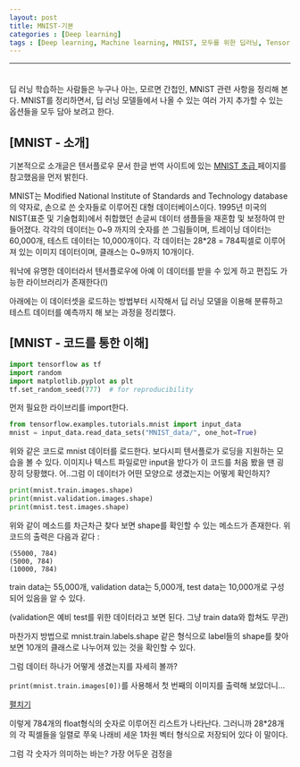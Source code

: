 ```yaml
---
layout: post
title: MNIST-기본
categories : [Deep learning]
tags : [Deep learning, Machine learning, MNIST, 모두를 위한 딥러닝, Tensorflow, ]
---
```


---

<span style = "line-height:50%"><br></span>

딥 러닝 학습하는 사람들은 누구나 아는, 모르면 간첩인, MNIST 관련 사항을 정리해 본다. MNIST를 정리하면서, 딥 러닝 모델들에서 나올 수 있는 여러 가지 추가할 수 있는 옵션들을 모두 담아 보려고 한다.

## [MNIST - 소개]

기본적으로 소개글은 텐서플로우 문서 한글 번역 사이트에 있는 <a href = "https://tensorflowkorea.gitbooks.io/tensorflow-kr/content/g3doc/tutorials/mnist/beginners/"> MNIST 초급 </a> 페이지를 참고했음을 먼저 밝힌다.

MNIST는 Modified National Institute of Standards and Technology database의 약자로, 손으로 쓴 숫자들로 이루어진 대형 데이터베이스이다. 1995년 미국의 NIST(표준 및 기술협회)에서 취합했던 손글씨 데이터 샘플들을 재혼합 및 보정하여 만들어졌다. 각각의 데이터는 0~9 까지의 숫자를 쓴 그림들이며, 트레이닝 데이터는 60,000개, 테스트 데이터는 10,000개이다. 각 데이터는 28\*28 = 784픽셀로 이루어져 있는 이미지 데이터이며, 클래스는 0~9까지 10개이다.

워낙에 유명한 데이터라서 텐서플로우에 아예 이 데이터를 받을 수 있게 하고 편집도 가능한 라이브러리가 존재한다(!)

아래에는 이 데이터셋을 로드하는 방법부터 시작해서 딥 러닝 모델을 이용해 분류하고 테스트 데이터를 예측까지 해 보는 과정을 정리했다.

## [MNIST - 코드를 통한 이해]

```Python
import tensorflow as tf
import random
import matplotlib.pyplot as plt
tf.set_random_seed(777)  # for reproducibility
```

먼저 필요한 라이브리를 import한다.

```python
from tensorflow.examples.tutorials.mnist import input_data
mnist = input_data.read_data_sets("MNIST_data/", one_hot=True)
```

위와 같은 코드로 mnist 데이터를 로드한다. 보다시피 텐서플로가 로딩을 지원하는 모습을 볼 수 있다. 이미지나 텍스트 파일로만 input을 받다가 이 코드를 처음 봤을 땐 굉장히 당황했다. 어..그럼 이 데이터가 어떤 모양으로 생겼는지는 어떻게 확인하지?

```python
print(mnist.train.images.shape)
print(mnist.validation.images.shape)
print(mnist.test.images.shape)
```

위와 같이 메소드를 차근차근 찾다 보면 shape를 확인할 수 있는 메소드가 존재한다. 위 코드의 출력은 다음과 같다 :

```
(55000, 784)
(5000, 784)
(10000, 784)
```

train data는 55,000개, validation data는 5,000개, test data는 10,000개로 구성되어 있음을 알 수 있다.

(validation은 예비 test를 위한 데이터라고 보면 된다. 그냥 train data와 합쳐도 무관)

마찬가지 방법으로 mnist.train.labels.shape 같은 형식으로 label들의 shape를 찾아보면 10개의 클래스로 나누어져 있는 것을 확인할 수 있다.

그럼 데이터 하나가 어떻게 생겼는지를 자세히 볼까?

`print(mnist.train.images[0])`를 사용해서 첫 번째의 이미지를 출력해 보았더니...

<div id="A" style="display: block;"> 
<a onclick="layer_toggle(document.getElementById('A')); layer_toggle(document.getElementById('B')); return false;" href="#">펼치기</a> 
</div> 
<div id="B" style="display: none;"> 
<a onclick="layer_toggle(document.getElementById('A')); layer_toggle(document.getElementById('B')); return false;" href="#">접기</a> 
<span style = "line-height:50%"><br></span>
[0.         0.         0.         0.         0.         0.
 0.         0.         0.         0.         0.         0.
 0.         0.         0.         0.         0.         0.
 0.         0.         0.         0.         0.         0.
 0.         0.         0.         0.         0.         0.
 0.         0.         0.         0.         0.         0.
 0.         0.         0.         0.         0.         0.
 0.         0.         0.         0.         0.         0.
 0.         0.         0.         0.         0.         0.
 0.         0.         0.         0.         0.         0.
 0.         0.         0.         0.         0.         0.
 0.         0.         0.         0.         0.         0.
 0.         0.         0.         0.         0.         0.
 0.         0.         0.         0.         0.         0.
 0.         0.         0.         0.         0.         0.
 0.         0.         0.         0.         0.         0.
 0.         0.         0.         0.         0.         0.
 0.         0.         0.         0.         0.         0.
 0.         0.         0.         0.         0.         0.
 0.         0.         0.         0.         0.         0.
 0.         0.         0.         0.         0.         0.
 0.         0.         0.         0.         0.         0.
 0.         0.         0.         0.         0.         0.
 0.         0.         0.         0.         0.         0.
 0.         0.         0.         0.         0.         0.
 0.         0.1137255  0.5529412  0.8862746  1.         1.
 1.         0.77647066 0.44705886 0.1137255  0.         0.
 0.         0.         0.         0.         0.         0.
 0.         0.         0.         0.         0.         0.
 0.         0.         0.         0.         0.22352943 1.
 1.         1.         1.         1.         1.         1.
 1.         0.8862746  0.1137255  0.77647066 0.         0.
 0.         0.         0.         0.         0.         0.
 0.         0.         0.         0.         0.         0.
 0.         0.         0.5529412  1.         0.77647066 0.22352943
 0.         0.         0.         0.1137255  0.6666667  1.
 0.8862746  1.         0.22352943 0.         0.         0.
 0.         0.         0.         0.         0.         0.
 0.         0.         0.         0.         0.         0.
 1.         1.         0.3372549  0.         0.         0.
 0.         0.         0.1137255  1.         1.         0.77647066
 0.         0.         0.         0.         0.         0.
 0.         0.         0.         0.         0.         0.
 0.         0.         0.         0.         1.         1.
 0.3372549  0.         0.         0.         0.         0.44705886
 0.8862746  1.         1.         0.3372549  0.         0.
 0.         0.         0.         0.         0.         0.
 0.         0.         0.         0.         0.         0.
 0.         0.         0.5529412  1.         0.77647066 0.
 0.         0.22352943 0.77647066 1.         1.         0.5529412
 0.1137255  0.         0.         0.         0.         0.
 0.         0.         0.         0.         0.         0.
 0.         0.         0.         0.         0.         0.
 0.1137255  0.6666667  1.         0.6666667  0.44705886 1.
 1.         0.8862746  0.3372549  0.         0.         0.
 0.         0.         0.         0.         0.         0.
 0.         0.         0.         0.         0.         0.
 0.         0.         0.         0.         0.         0.1137255
 0.77647066 1.         1.         1.         0.6666667  0.1137255
 0.         0.         0.         0.         0.         0.
 0.         0.         0.         0.         0.         0.
 0.         0.         0.         0.         0.         0.
 0.         0.         0.         0.         0.3372549  1.
 1.         0.6666667  0.         0.         0.         0.
 0.         0.         0.         0.         0.         0.
 0.         0.         0.         0.         0.         0.
 0.         0.         0.         0.         0.         0.
 0.         0.1137255  0.8862746  1.         1.         0.8862746
 0.1137255  0.         0.         0.         0.         0.
 0.         0.         0.         0.         0.         0.
 0.         0.         0.         0.         0.         0.
 0.         0.         0.         0.         0.1137255  0.8862746
 1.         0.6666667  0.5529412  1.         0.77647066 0.1137255
 0.         0.         0.         0.         0.         0.
 0.         0.         0.         0.         0.         0.
 0.         0.         0.         0.         0.         0.
 0.         0.         0.5529412  1.         0.77647066 0.
 0.         0.6666667  1.         0.6666667  0.         0.
 0.         0.         0.         0.         0.         0.
 0.         0.         0.         0.         0.         0.
 0.         0.         0.         0.         0.         0.
 0.8862746  1.         0.44705886 0.         0.         0.
 0.8862746  1.         0.1137255  0.         0.         0.
 0.         0.         0.         0.         0.         0.
 0.         0.         0.         0.         0.         0.
 0.         0.         0.         0.3372549  1.         0.8862746
 0.         0.         0.         0.         0.3372549  1.
 0.5529412  0.         0.         0.         0.         0.
 0.         0.         0.         0.         0.         0.
 0.         0.         0.         0.         0.         0.
 0.         0.3372549  1.         0.6666667  0.         0.
 0.         0.         0.3372549  1.         0.6666667  0.
 0.         0.         0.         0.         0.         0.
 0.         0.         0.         0.         0.         0.
 0.         0.         0.         0.         0.         0.3372549
 1.         0.6666667  0.         0.         0.         0.
 0.3372549  1.         1.         0.         0.         0.
 0.         0.         0.         0.         0.         0.
 0.         0.         0.         0.         0.         0.
 0.         0.         0.         0.3372549  1.         0.6666667
 0.         0.         0.         0.         0.3372549  1.
 1.         0.         0.         0.         0.         0.
 0.         0.         0.         0.         0.         0.
 0.         0.         0.         0.         0.         0.
 0.         0.22352943 1.         0.8862746  0.1137255  0.
 0.         0.         0.44705886 1.         1.         0.
 0.         0.         0.         0.         0.         0.
 0.         0.         0.         0.         0.         0.
 0.         0.         0.         0.         0.         0.
 0.6666667  1.         0.8862746  0.44705886 0.44705886 0.6666667
 1.         1.         0.77647066 0.         0.         0.
 0.         0.         0.         0.         0.         0.
 0.         0.         0.         0.         0.         0.
 0.         0.         0.         0.         0.22352943 0.6666667
 0.6666667  1.         1.         1.         1.         0.6666667
 0.22352943 0.         0.         0.         0.         0.
 0.         0.         0.         0.         0.         0.
 0.         0.         0.         0.         0.         0.
 0.         0.         0.         0.         0.         0.
 0.         0.         0.         0.         0.         0.
 0.         0.         0.         0.         0.         0.
 0.         0.         0.         0.         0.         0.
 0.         0.         0.         0.         0.         0.
 0.         0.         0.         0.         0.         0.
 0.         0.         0.         0.         0.         0.
 0.         0.         0.         0.         0.         0.
 0.         0.         0.         0.         0.         0.
 0.         0.         0.         0.         0.         0.
 0.         0.         0.         0.         0.         0.
 0.         0.         0.         0.         0.         0.
 0.         0.         0.         0.        ]
</div>






이렇게 784개의 float형식의 숫자로 이루어진 리스트가 나타난다. 그러니까 28\*28개의 각 픽셀들을 일렬로 쭈욱 나래비 세운 1차원 벡터 형식으로 저장되어 있다 이 말이다.

그럼 각 숫자가 의미하는 바는? 가장 어두운 검정을 